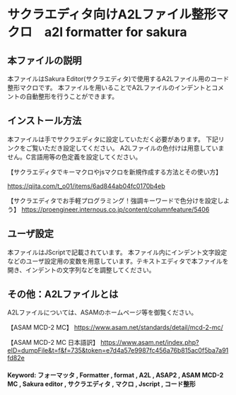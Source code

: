 # サクラエディタ向けA2Lファイル整形マクロ　a2l formatter for sakura
## 本ファイルの説明
本ファイルはSakura Editor(サクラエディタ)で使用するA2Lファイル用のコード整形マクロです。
本ファイルを用いることでA2Lファイルのインデントとコメントの自動整形を行うことができます。

## インストール方法
本ファイルは手でサクラエディタに設定していただく必要があります。
下記リンクをご覧いただき設定してください。
A2Lファイルの色付けは用意していません。C言語用等の色定義を設定してください。

【サクラエディタでキーマクロやjsマクロを新規作成する方法とその使い方】

 https://qiita.com/t_o01/items/6ad844ab04fc0170b4eb

【サクラエディタでお手軽プログラミング！強調キーワードで色分けを設定しよう】
 https://proengineer.internous.co.jp/content/columnfeature/5406

## ユーザ設定
本ファイルはJScriptで記載されています。
本ファイル内にインデント文字設定などのユーザ設定用の変数を用意しています。テキストエディタで本ファイルを開き、インデントの文字列などを調整してください。

## その他：A2Lファイルとは
A2Lファイルについては、ASAMのホームページ等を御覧ください。　

【ASAM MCD-2 MC】
 https://www.asam.net/standards/detail/mcd-2-mc/

【ASAM MCD-2 MC 日本語訳】
 https://www.asam.net/index.php?eID=dumpFile&t=f&f=735&token=e7d4a57e9987fc456a76b815ac0f5ba7a91fd82e

#### Keyword: フォーマッタ , Formatter , format , A2L , ASAP2 , ASAM MCD-2 MC , Sakura editor , サクラエディタ , マクロ , Jscript , コード整形
